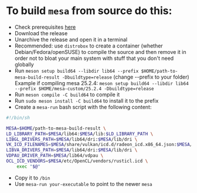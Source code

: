 # To build `mesa` from source do this:
* Check prerequisites [here](https://docs.mesa3d.org/install.html)
* Download the release
* Unarchive the release and open it in a terminal
* Recommended: use `distrobox` to create a container (whether Debian/Fedora/openSUSE) to compile the source and then remove it in order not to bloat your main system with stuff that you don't need globally
* Run `meson setup build64 --libdir lib64 --prefix $HOME/path-to-mesa-build-result -Dbuildtype=release` (change --prefix to your folder)
Example if compiling mesa 25.2.4: `meson setup build64 --libdir lib64 --prefix $HOME/mesa-custom/25.2.4 -Dbuildtype=release`
* Run `meson compile -C build64` to compile it
* Run `sudo meson install -C build64` to install it to the prefix
* Create a `mesa-run` bash script with the following content:
```bash
#!/bin/sh

MESA=$HOME/path-to-mesa-build-result \
LD_LIBRARY_PATH=$MESA/lib64:$MESA/lib:$LD_LIBRARY_PATH \
LIBGL_DRIVERS_PATH=$MESA/lib64/dri:$MESA/lib/dri \
VK_ICD_FILENAMES=$MESA/share/vulkan/icd.d/radeon_icd.x86_64.json:$MESA/share/vulkan/icd.d/radeon_icd.x86.json \
LIBVA_DRIVERS_PATH=$MESA/lib64/dri:$MESA/lib/dri \
VDPAU_DRIVER_PATH=$MESA/lib64/vdpau \
OCL_ICD_VENDORS=$MESA/etc/OpenCL/vendors/rusticl.icd \
    exec "$@"
```
* Copy it to `/bin`
* Use `mesa-run your-executable` to point to the newer `mesa`